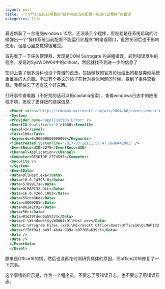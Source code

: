 ```yaml
---
layout: post
title: 一个office2016导致的“操作系统当前配置不能运行此程序”的错误
categories: life
---
```


最近新装了一台电脑windows 10后，还没装几个程序，但是老是在系统启动的时候弹出一个“操作系统当前配置不能运行此程序”的错误窗口，虽然关闭后也不影响使用，但是心里总觉得很难受。

首先看了一下任务管理器，发现是COM Surrogate 的进程错误，转到错误发生的程序，发现时SysWOW64中的dllhost，然后就找不到进一步的信息了

在网上查了很多资料也没个靠谱的说法，包括微软的官方论坛给出的都是类似系统重置类的大杀器。不过有个英文的帖子在针对类似问题的时候，提到了事件查看器，我都快忘了还有这个好东西。

打开事件查看器（不好找的话可以用caotana搜索），查看windows日志中的应用程序项，发现了更详细的错误信息：

```xml
- <Event xmlns="http://schemas.microsoft.com/win/2004/08/events/event">
- <System>
  <Provider Name="Application Error" /> 
  <EventID Qualifiers="0">1000</EventID> 
  <Level>2</Level> 
  <Task>100</Task> 
  <Keywords>0x80000000000000</Keywords> 
  <TimeCreated SystemTime="2017-03-18T11:57:47.860844200Z" /> 
  <EventRecordID>3278</EventRecordID> 
  <Channel>Application</Channel> 
  <Computer>DESKTOP-27TUG97</Computer> 
  <Security /> 
  </System>
- <EventData>
  <Data>DllHost.exe</Data> 
  <Data>10.0.14393.0</Data> 
  <Data>5789917a</Data> 
  <Data>OLMAPI32.DLL</Data> 
  <Data>16.0.4266.1003</Data> 
  <Data>55ceb06d</Data> 
  <Data>c0000005</Data> 
  <Data>00142f92</Data> 
  <Data>56c</Data> 
  <Data>01d29fded6a55333</Data> 
  <Data>C:\Windows\SysWOW64\DllHost.exe</Data> 
  <Data>C:\Program Files (x86)\Microsoft Office\Root\Office16\OLMAPI32.DLL</Data> 
  <Data>ff76f0a1-b49f-46da-999a-e97f06a639cf</Data> 
  <Data /> 
  <Data /> 
  </EventData>
  </Event>
```

原来是Office16的锅，然后也没再花时间研究具体的原因，把office2016修复了一下完事。

这个事情的启示是，作为一个程序员，不要忘了写错误日志，也不要忘了用错误日志。